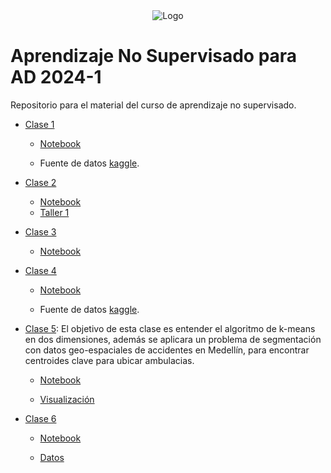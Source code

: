 
<div align="center">
<img src="https://drive.google.com/uc?id=1zhH8N310Inr1l9_TDwtbdUegQyiB8Yei" alt="Logo" >
</div>

# Aprendizaje No Supervisado para AD 2024-1

Repositorio para el material del curso de aprendizaje no supervisado.

- [Clase 1](/Clase01/)

    * [Notebook](/Clase01/Clase%201%20aprendizaje%20no%20supervisado.ipynb) 

    * Fuente de datos [kaggle](https://www.kaggle.com/datasets/imakash3011/customer-personality-analysis).

- [Clase 2](/Clase02/)

    * [Notebook](/Clase02/Clase%202%20aprendizaje%20no%20supervisado.ipynb) 
    * [Taller 1](/Clase02/Taller%201%20Aprendizaje%20no%20supervisado.ipynb)
- [Clase 3](/Clase03/)

    * [Notebook](/Clase03/Clase%203%20aprendizaje%20no%20supervisado.ipynb)

- [Clase 4](/Clase04/)

    * [Notebook](/Clase04/Clase%204%20aprendizaje%20no%20supervisado.ipynb)

    * Fuente de datos [kaggle](https://www.kaggle.com/datasets/imakash3011/customer-personality-analysis).

- [Clase 5](/Clase05/): El objetivo de esta clase es entender el algoritmo de k-means en dos dimensiones, además se aplicara un problema de segmentación con datos geo-espaciales de accidentes en Medellín, para encontrar centroides clave para ubicar ambulacias. 
    
    * [Notebook](/Clase05/Kmeans.ipynb)
    
    * [Visualización](/Clase05/Visualización%20k-means.ipynb)   

- [Clase 6](/Clase06/) 

    * [Notebook](/Clase06/DBSCAN.ipynb)

    * [Datos](https://www.kaggle.com/datasets/imakash3011/customer-personality-analysis)

